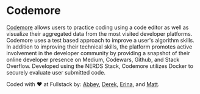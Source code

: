 # Codemore

[Codemore](https://codemore.herokuapp.com/home) allows users to practice coding using a code editor as well as visualize their aggregated data from the most visited developer platforms. Codemore uses a test based approach to improve a user's algorithm skills. In addition to improving their technical skills, the platform promotes active involvement in the developer community by providing a snapshot of their online developer presence on Medium, Codewars, Github, and Stack Overflow. Developed using the NERDS Stack, Codemore utilizes Docker to securely evaluate user submitted code.

Coded with &hearts; at Fullstack by:
[Abbey](https://github.com/abbeymondshein), [Derek](https://github.com/derekharmanli), [Erina](https://github.com/erinakii), and [Matt](https://github.com/mjberman024).
